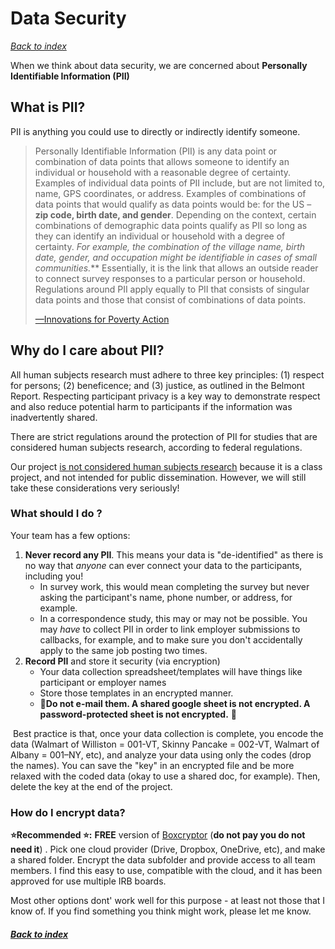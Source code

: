 # Data Security 

*[Back to index](index.html)*

When we think about data security, we are concerned about **Personally Identifiable Information (PII)**



## What is PII? 

PII is anything you could use to directly or indirectly identify someone. 

> Personally Identifiable Information (PII) is any data point or combination of data points that allows someone to identify an individual or household with a reasonable degree of certainty. Examples of individual data points of PII include, but are not limited to, name, GPS coordinates, or address. Examples of  combinations of data points that would qualify as data points would be:  for the US – **zip code, birth date, and gender**. Depending on the context, certain combinations of demographic data points qualify as PII so long  as they can identify an individual or household with a degree of certainty. **For example, the combination of the village name, birth date, gender, and occupation might be identifiable in cases of small  communities*.*** Essentially, it is the link that allows an outside reader to connect survey  responses to a particular person or household. Regulations around PII  apply equally to PII that consists of singular data points and those  that consist of combinations of data points.
>
> [—Innovations for Poverty Action](https://povertyaction.force.com/support/s/article/Storing-and-Destroying-PII-and-IRB)



## Why do I care about PII? 

All human subjects research must adhere to three key principles: (1) respect for persons; (2) beneficence; and (3) justice, as outlined in the Belmont Report. Respecting participant privacy is a key way to demonstrate respect and also reduce potential harm to participants if the information was inadvertently shared.

There are strict regulations around the protection of PII for studies that are considered human subjects research, according to federal regulations. 

Our project [is not considered human subjects research](https://www.uvm.edu/rpo/irb-policies-and-procedures#student_II) because it is a class project, and not intended for public dissemination.  However, we will still take these considerations very seriously! 



### What should I do ? 

Your team has a few options: 

1. **Never record any PII**. This means your data is "de-identified" as there is no way that *anyone* can ever connect your data to the participants, including you! 
   - In survey work, this would mean completing the survey but never asking the participant's name, phone number, or address, for example. 
   - In a correspondence study, this may or may not be possible. You may *have* to collect PII in order to link employer submissions to callbacks, for example, and to make sure you don't accidentally apply to the same job posting two times. 
2. **Record PII** and store it security (via encryption) 
   - Your data collection spreadsheet/templates will have things like participant or employer names 
   - Store those templates in an encrypted manner. 
   - :rotating_light:**Do not e-mail them. A shared google sheet is not encrypted. A password-protected sheet is not encrypted.** :rotating_light:

​	Best practice is that, once your data collection is complete, you encode the data (Walmart of Williston = 001-VT, Skinny Pancake = 002-VT, Walmart of Albany = 001–NY, etc), and analyze your data using only the codes (drop the names). You can save the "key" in an encrypted file and be more relaxed with the coded data (okay to use a shared doc, for example). Then, delete the key at the end of the project. 



### How do I encrypt data? 

**:star:Recommended :star::** **FREE** version of [Boxcryptor](https://www.boxcryptor.com/en/pricing/) (**do not pay you do not need it**) . Pick one cloud provider (Drive, Dropbox, OneDrive, etc), and make a shared folder. Encrypt the data subfolder and provide access to all team members. I find this easy to use, compatible with the cloud, and it has been approved for use multiple IRB boards. 



Most other options dont' work well for this purpose - at least not those that I know of.  If you find something you think might work, please let me know. 





#### *[Back to index](index.html)*


